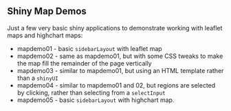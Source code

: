 ## Shiny Map Demos

Just a few very basic shiny applications to demonstrate working with leaflet
maps and highchart maps:

* mapdemo01 - basic `sidebarLayout` with leaflet map
* mapdemo02 - same as mapdemo01, but with some CSS tweaks to make the map fill the remainder of the page vertically
* mapdemo03 - similar to mapdemo01, but using an HTML template rather than a `shinyUI`
* mapdemo04 - similar to mapdemo01 and 02, but regions are selected by clicking, rather than selecting from a `selectInput`
* mapdemo05 - basic `sidebarLayout` with highchart map.
